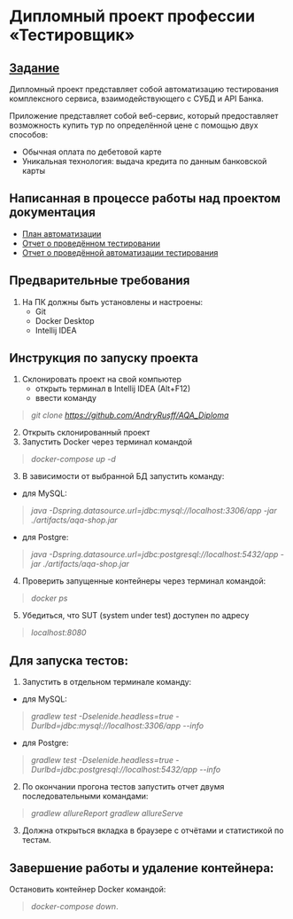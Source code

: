 # Дипломный проект профессии «Тестировщик»

## [Задание](https://github.com/netology-code/qa-diploma)

Дипломный проект представляет собой автоматизацию тестирования комплексного сервиса, взаимодействующего с СУБД и API Банка.

Приложение представляет собой веб-сервис, который предоставляет возможность купить тур по определённой цене с помощью двух способов:

- Обычная оплата по дебетовой карте
- Уникальная технология: выдача кредита по данным банковской карты

## Написанная в процессе работы над проектом документация

- [План автоматизации](https://github.com/AndryRusff/AQA_Diploma/blob/master/doc/Plan.md)
- [Отчет о проведённом тестировании](https://github.com/AndryRusff/AQA_Diploma/blob/master/doc/Report.md)
- [Отчет о проведённой автоматизации тестирования](https://github.com/AndryRusff/AQA_Diploma/blob/master/doc/Summary.md)

## Предварительные требования
1. На ПК должны быть установлены и настроены:
	- Git
	- Docker Desktop
	- Intellij IDEA
	
## Инструкция по запуску проекта
1. Склонировать проект на свой компьютер
	- открыть терминал в Intellij IDEA (Alt+F12)
	- ввести команду 
> *git clone https://github.com/AndryRusff/AQA_Diploma*

2. Открыть склонированный проект 
3. Запустить Docker через терминал командой 
> *docker-compose up -d*

3. В зависимости от выбранной БД запустить команду: 
- для MySQL: 
> *java -Dspring.datasource.url=jdbc:mysql://localhost:3306/app -jar ./artifacts/aqa-shop.jar*

- для Postgre: 
> *java -Dspring.datasource.url=jdbc:postgresql://localhost:5432/app -jar ./artifacts/aqa-shop.jar*

4. Проверить запущенные контейнеры через терминал командой: 
> *docker ps*

5. Убедиться, что SUT (system under test) доступен по адресу 
> *localhost:8080*

## Для запуска тестов:
1. Запустить в отдельном терминале команду: 
- для MySQL: 
> *gradlew test -Dselenide.headless=true -Durlbd=jdbc:mysql://localhost:3306/app --info* 

- для Postgre: 
> *gradlew test -Dselenide.headless=true -Durlbd=jdbc:postgresql://localhost:5432/app --info*

2. По окончании прогона тестов запустить отчет двумя последовательными командами:
> *gradlew allureReport*
> *gradlew allureServe*
3. Должна открыться вкладка в браузере с отчётами и статистикой по тестам.

## Завершение работы и удаление контейнера:
Остановить контейнер Docker командой: 
> *docker-compose down*.
